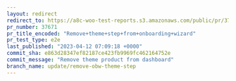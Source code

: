 ```yaml
---
layout: redirect
redirect_to: https://a8c-woo-test-reports.s3.amazonaws.com/public/pr/37671/e2e/index.html
pr_number: 37671
pr_title_encoded: "Remove+theme+step+from+onboarding+wizard"
pr_test_type: e2e
last_published: "2023-04-12 07:09:18 +0000"
commit_sha: e863d28347ef82187ce423fb9969fc462164752e
commit_message: "Remove theme product from dashboard"
branch_name: update/remove-obw-theme-step
---
```


